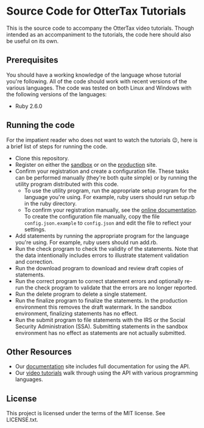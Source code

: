 # Source Code for OtterTax Tutorials

This is the source code to accompany the OtterTax video tutorials.  Though
intended as an accompaniment to the tutorials, the code here should also be
useful on its own.

## Prerequisites

You should have a working knowledge of the language whose tutorial you're
following.  All of the code should work with recent versions of the various
languages.  The code was tested on both Linux and Windows with the following
versions of the languages:
- Ruby 2.6.0

## Running the code

For the impatient reader who does not want to watch the tutorials :wink:,
here is a brief list of steps for running the code.
* Clone this repository.
* Register on either the [sandbox](https://sandbox.ottertax.com/register)
  or on the [production](https://api.ottertax.com/register) site.
* Confirm your registration and create a configuration file.  These tasks
  can be performed manually (they're both quite simple) or by running the
  utility program distributed with this code.
  * To use the utility program, run the appropriate setup program for the
    language you're using.  For example, ruby users should run setup.rb in
    the ruby directory.
  * To confirm your registration manually, see the
    [online documentation](https://doc.ottertax.com/registration/registration_confirmation/).
    To create the configuration file manually, copy the file `config.json.example`
    to `config.json` and edit the file to reflect your settings.
* Add statements by running the appropriate program for the language you're
  using.  For example, ruby users should run add.rb.
* Run the check program to check the validity of the statements.  Note
  that the data intentionally includes errors to illustrate statement
  validation and correction.
* Run the download program to download and review draft copies of statements.
* Run the correct program to correct statement errors and optionally re-run
  the check program to validate that the errors are no longer reported.
* Run the delete program to delete a single statement.
* Run the finalize program to finalize the statements.  In the production
  environment this removes the draft watermark.  In the sandbox environment,
  finalizing statements has no effect.
* Run the submit program to file statements with the IRS or the Social Security
  Administration (SSA).  Submitting statements in the sandbox environment has
  no effect as statements are not actually submitted.

## Other Resources
* Our [documentation](https://doc.ottertax.com/) site includes full
  documentation for using the API.
* Our [video tutorials](https://vimeo.com/ottertax) walk through using
  the API with various programming languages.

## License

This project is licensed under the terms of the MIT license.  See LICENSE.txt.
